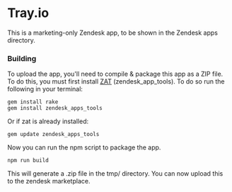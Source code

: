 # Tray.io

This is a marketing-only Zendesk app, to be shown in the Zendesk apps directory.

### Building

To upload the app, you'll need to compile & package this app as a ZIP file. To do this, you must first install [ZAT](https://help.zendesk.com/hc/en-us/articles/229489288) (zendesk_app_tools). To do so run the following in your terminal: 

```
gem install rake
gem install zendesk_apps_tools
```

Or if zat is already installed:

```
gem update zendesk_apps_tools
```
Now you can run the npm script to package the app.

```
npm run build
```

This will generate a .zip file in the tmp/ directory. You can now upload this to the zendesk marketplace.



